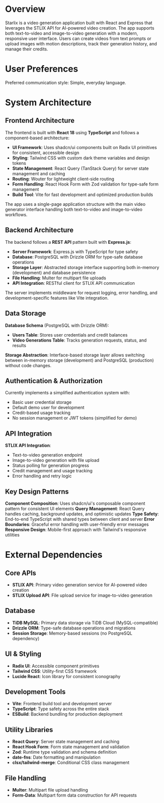 # Overview

Starlix is a video generation application built with React and Express that leverages the STLIX API for AI-powered video creation. The app supports both text-to-video and image-to-video generation with a modern, responsive user interface. Users can create videos from text prompts or upload images with motion descriptions, track their generation history, and manage their credits.

# User Preferences

Preferred communication style: Simple, everyday language.

# System Architecture

## Frontend Architecture

The frontend is built with **React 18** using **TypeScript** and follows a component-based architecture:

- **UI Framework**: Uses shadcn/ui components built on Radix UI primitives for consistent, accessible design
- **Styling**: Tailwind CSS with custom dark theme variables and design tokens
- **State Management**: React Query (TanStack Query) for server state management and caching
- **Routing**: Wouter for lightweight client-side routing
- **Form Handling**: React Hook Form with Zod validation for type-safe form management
- **Build Tool**: Vite for fast development and optimized production builds

The app uses a single-page application structure with the main video generator interface handling both text-to-video and image-to-video workflows.

## Backend Architecture

The backend follows a **REST API** pattern built with **Express.js**:

- **Server Framework**: Express.js with TypeScript for type safety
- **Database**: PostgreSQL with Drizzle ORM for type-safe database operations
- **Storage Layer**: Abstracted storage interface supporting both in-memory (development) and database persistence
- **File Handling**: Multer for multipart file uploads
- **API Integration**: RESTful client for STLIX API communication

The server implements middleware for request logging, error handling, and development-specific features like Vite integration.

## Data Storage

**Database Schema** (PostgreSQL with Drizzle ORM):
- **Users Table**: Stores user credentials and credit balances
- **Video Generations Table**: Tracks generation requests, status, and results

**Storage Abstraction**: Interface-based storage layer allows switching between in-memory storage (development) and PostgreSQL (production) without code changes.

## Authentication & Authorization

Currently implements a simplified authentication system with:
- Basic user credential storage
- Default demo user for development
- Credit-based usage tracking
- No session management or JWT tokens (simplified for demo)

## API Integration

**STLIX API Integration**:
- Text-to-video generation endpoint
- Image-to-video generation with file upload
- Status polling for generation progress
- Credit management and usage tracking
- Error handling and retry logic

## Key Design Patterns

**Component Composition**: Uses shadcn/ui's composable component pattern for consistent UI elements
**Query Management**: React Query handles caching, background updates, and optimistic updates
**Type Safety**: End-to-end TypeScript with shared types between client and server
**Error Boundaries**: Graceful error handling with user-friendly error messages
**Responsive Design**: Mobile-first approach with Tailwind's responsive utilities

# External Dependencies

## Core APIs
- **STLIX API**: Primary video generation service for AI-powered video creation
- **STLIX Upload API**: File upload service for image-to-video generation

## Database
- **TiDB MySQL**: Primary data storage via TiDB Cloud (MySQL-compatible)
- **Drizzle ORM**: Type-safe database operations and migrations
- **Session Storage**: Memory-based sessions (no PostgreSQL dependency)

## UI & Styling
- **Radix UI**: Accessible component primitives
- **Tailwind CSS**: Utility-first CSS framework
- **Lucide React**: Icon library for consistent iconography

## Development Tools
- **Vite**: Frontend build tool and development server
- **TypeScript**: Type safety across the entire stack
- **ESBuild**: Backend bundling for production deployment

## Utility Libraries
- **React Query**: Server state management and caching
- **React Hook Form**: Form state management and validation
- **Zod**: Runtime type validation and schema definition
- **date-fns**: Date formatting and manipulation
- **clsx/tailwind-merge**: Conditional CSS class management

## File Handling
- **Multer**: Multipart file upload handling
- **Form-Data**: Multipart form data construction for API requests